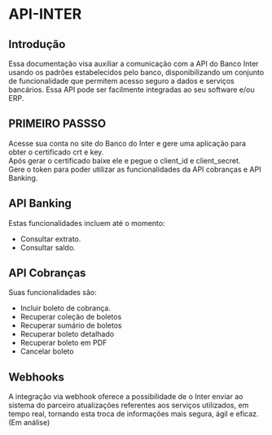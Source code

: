 # API-INTER

## Introdução

Essa documentação visa auxiliar a comunicação com a API do Banco Inter usando os padrões estabelecidos pelo banco, disponibilizando um conjunto de funcionalidade que permitem acesso seguro a dados e serviços bancários. Essa API pode ser facilmente integradas ao seu software e/ou ERP.

## PRIMEIRO PASSSO
Acesse sua conta no site do Banco do Inter e gere uma aplicação para obter o certificado crt e key.<br>
Após gerar o certificado baixe ele e pegue o client_id e client_secret.<br>
Gere o token para poder utilizar as funcionalidades da API cobranças e API Banking.

## API Banking
Estas funcionalidades incluem até o momento:

- Consultar extrato.
- Consultar saldo.
## API Cobranças
Suas funcionalidades são:

- Incluir boleto de cobrança.
- Recuperar coleção de boletos
- Recuperar sumário de boletos
- Recuperar boleto detalhado
- Recuperar boleto em PDF
- Cancelar boleto


## Webhooks
A integração via webhook oferece a possibilidade de o Inter enviar ao sistema do parceiro atualizações referentes aos serviços utilizados, em tempo real, tornando esta troca de informações mais segura, ágil e eficaz.(Em análise)